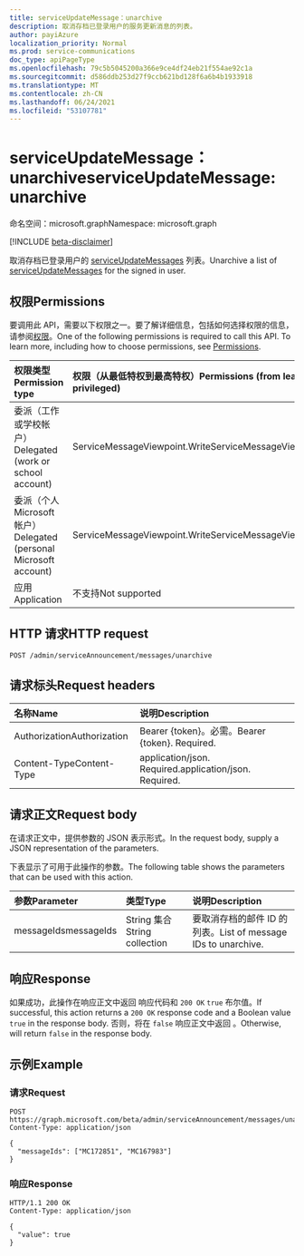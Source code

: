 ```yaml
---
title: serviceUpdateMessage：unarchive
description: 取消存档已登录用户的服务更新消息的列表。
author: payiAzure
localization_priority: Normal
ms.prod: service-communications
doc_type: apiPageType
ms.openlocfilehash: 79c5b5045200a366e9ce4df24eb21f554ae92c1a
ms.sourcegitcommit: d586ddb253d27f9ccb621bd128f6a6b4b1933918
ms.translationtype: MT
ms.contentlocale: zh-CN
ms.lasthandoff: 06/24/2021
ms.locfileid: "53107781"
---
```

# <a name="serviceupdatemessage-unarchive"></a><span data-ttu-id="26cce-103">serviceUpdateMessage：unarchive</span><span class="sxs-lookup"><span data-stu-id="26cce-103">serviceUpdateMessage: unarchive</span></span>
<span data-ttu-id="26cce-104">命名空间：microsoft.graph</span><span class="sxs-lookup"><span data-stu-id="26cce-104">Namespace: microsoft.graph</span></span>

[!INCLUDE [beta-disclaimer](../../includes/beta-disclaimer.md)]

<span data-ttu-id="26cce-105">取消存档已登录用户的 [serviceUpdateMessages](../resources/serviceupdatemessage.md) 列表。</span><span class="sxs-lookup"><span data-stu-id="26cce-105">Unarchive a list of [serviceUpdateMessages](../resources/serviceupdatemessage.md) for the signed in user.</span></span>

## <a name="permissions"></a><span data-ttu-id="26cce-106">权限</span><span class="sxs-lookup"><span data-stu-id="26cce-106">Permissions</span></span>
<span data-ttu-id="26cce-p101">要调用此 API，需要以下权限之一。要了解详细信息，包括如何选择权限的信息，请参阅[权限](/graph/permissions-reference)。</span><span class="sxs-lookup"><span data-stu-id="26cce-p101">One of the following permissions is required to call this API. To learn more, including how to choose permissions, see [Permissions](/graph/permissions-reference).</span></span>

|<span data-ttu-id="26cce-109">权限类型</span><span class="sxs-lookup"><span data-stu-id="26cce-109">Permission type</span></span>|<span data-ttu-id="26cce-110">权限（从最低特权到最高特权）</span><span class="sxs-lookup"><span data-stu-id="26cce-110">Permissions (from least to most privileged)</span></span>|
|:---|:---|
|<span data-ttu-id="26cce-111">委派（工作或学校帐户）</span><span class="sxs-lookup"><span data-stu-id="26cce-111">Delegated (work or school account)</span></span>|<span data-ttu-id="26cce-112">ServiceMessageViewpoint.Write</span><span class="sxs-lookup"><span data-stu-id="26cce-112">ServiceMessageViewpoint.Write</span></span>|
|<span data-ttu-id="26cce-113">委派（个人 Microsoft 帐户）</span><span class="sxs-lookup"><span data-stu-id="26cce-113">Delegated (personal Microsoft account)</span></span>|<span data-ttu-id="26cce-114">ServiceMessageViewpoint.Write</span><span class="sxs-lookup"><span data-stu-id="26cce-114">ServiceMessageViewpoint.Write</span></span>|
|<span data-ttu-id="26cce-115">应用</span><span class="sxs-lookup"><span data-stu-id="26cce-115">Application</span></span>|<span data-ttu-id="26cce-116">不支持</span><span class="sxs-lookup"><span data-stu-id="26cce-116">Not supported</span></span>|

## <a name="http-request"></a><span data-ttu-id="26cce-117">HTTP 请求</span><span class="sxs-lookup"><span data-stu-id="26cce-117">HTTP request</span></span>

<!-- {
  "blockType": "ignored"
}
-->
``` http
POST /admin/serviceAnnouncement/messages/unarchive
```

## <a name="request-headers"></a><span data-ttu-id="26cce-118">请求标头</span><span class="sxs-lookup"><span data-stu-id="26cce-118">Request headers</span></span>
|<span data-ttu-id="26cce-119">名称</span><span class="sxs-lookup"><span data-stu-id="26cce-119">Name</span></span>|<span data-ttu-id="26cce-120">说明</span><span class="sxs-lookup"><span data-stu-id="26cce-120">Description</span></span>|
|:---|:---|
|<span data-ttu-id="26cce-121">Authorization</span><span class="sxs-lookup"><span data-stu-id="26cce-121">Authorization</span></span>|<span data-ttu-id="26cce-p102">Bearer {token}。必需。</span><span class="sxs-lookup"><span data-stu-id="26cce-p102">Bearer {token}. Required.</span></span>|
|<span data-ttu-id="26cce-124">Content-Type</span><span class="sxs-lookup"><span data-stu-id="26cce-124">Content-Type</span></span>|<span data-ttu-id="26cce-p103">application/json. Required.</span><span class="sxs-lookup"><span data-stu-id="26cce-p103">application/json. Required.</span></span>|

## <a name="request-body"></a><span data-ttu-id="26cce-127">请求正文</span><span class="sxs-lookup"><span data-stu-id="26cce-127">Request body</span></span>
<span data-ttu-id="26cce-128">在请求正文中，提供参数的 JSON 表示形式。</span><span class="sxs-lookup"><span data-stu-id="26cce-128">In the request body, supply a JSON representation of the parameters.</span></span>

<span data-ttu-id="26cce-129">下表显示了可用于此操作的参数。</span><span class="sxs-lookup"><span data-stu-id="26cce-129">The following table shows the parameters that can be used with this action.</span></span>

|<span data-ttu-id="26cce-130">参数</span><span class="sxs-lookup"><span data-stu-id="26cce-130">Parameter</span></span>|<span data-ttu-id="26cce-131">类型</span><span class="sxs-lookup"><span data-stu-id="26cce-131">Type</span></span>|<span data-ttu-id="26cce-132">说明</span><span class="sxs-lookup"><span data-stu-id="26cce-132">Description</span></span>|
|:---|:---|:---|
|<span data-ttu-id="26cce-133">messageIds</span><span class="sxs-lookup"><span data-stu-id="26cce-133">messageIds</span></span>|<span data-ttu-id="26cce-134">String 集合</span><span class="sxs-lookup"><span data-stu-id="26cce-134">String collection</span></span>|<span data-ttu-id="26cce-135">要取消存档的邮件 ID 的列表。</span><span class="sxs-lookup"><span data-stu-id="26cce-135">List of message IDs to unarchive.</span></span>|

## <a name="response"></a><span data-ttu-id="26cce-136">响应</span><span class="sxs-lookup"><span data-stu-id="26cce-136">Response</span></span>

<span data-ttu-id="26cce-137">如果成功，此操作在响应正文中返回 响应代码和 `200 OK` `true` 布尔值。</span><span class="sxs-lookup"><span data-stu-id="26cce-137">If successful, this action returns a `200 OK` response code and a Boolean value `true` in the response body.</span></span> <span data-ttu-id="26cce-138">否则，将在 `false` 响应正文中返回 。</span><span class="sxs-lookup"><span data-stu-id="26cce-138">Otherwise, will return `false` in the response body.</span></span>

## <a name="example"></a><span data-ttu-id="26cce-139">示例</span><span class="sxs-lookup"><span data-stu-id="26cce-139">Example</span></span>

### <a name="request"></a><span data-ttu-id="26cce-140">请求</span><span class="sxs-lookup"><span data-stu-id="26cce-140">Request</span></span>
<!-- {
  "blockType": "request",
  "name": "serviceupdatemessage_unarchive"
}
-->
``` http
POST https://graph.microsoft.com/beta/admin/serviceAnnouncement/messages/unarchive
Content-Type: application/json

{
  "messageIds": ["MC172851", "MC167983"]
}
```


### <a name="response"></a><span data-ttu-id="26cce-141">响应</span><span class="sxs-lookup"><span data-stu-id="26cce-141">Response</span></span>
<!-- {
  "blockType": "response",
  "truncated": true,
  "@odata.type": "string"
}
-->
``` http
HTTP/1.1 200 OK
Content-Type: application/json

{
  "value": true
}
```